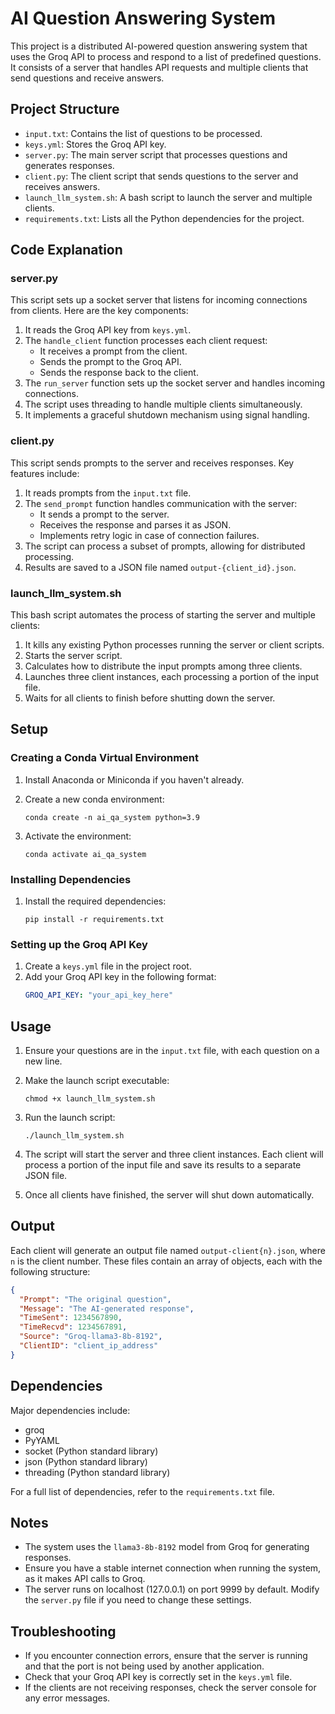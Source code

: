 # AI Question Answering System

This project is a distributed AI-powered question answering system that uses the Groq API to process and respond to a list of predefined questions. It consists of a server that handles API requests and multiple clients that send questions and receive answers.

## Project Structure

- `input.txt`: Contains the list of questions to be processed.
- `keys.yml`: Stores the Groq API key.
- `server.py`: The main server script that processes questions and generates responses.
- `client.py`: The client script that sends questions to the server and receives answers.
- `launch_llm_system.sh`: A bash script to launch the server and multiple clients.
- `requirements.txt`: Lists all the Python dependencies for the project.

## Code Explanation

### server.py

This script sets up a socket server that listens for incoming connections from clients. Here are the key components:

1. It reads the Groq API key from `keys.yml`.
2. The `handle_client` function processes each client request:
   - It receives a prompt from the client.
   - Sends the prompt to the Groq API.
   - Sends the response back to the client.
3. The `run_server` function sets up the socket server and handles incoming connections.
4. The script uses threading to handle multiple clients simultaneously.
5. It implements a graceful shutdown mechanism using signal handling.

### client.py

This script sends prompts to the server and receives responses. Key features include:

1. It reads prompts from the `input.txt` file.
2. The `send_prompt` function handles communication with the server:
   - It sends a prompt to the server.
   - Receives the response and parses it as JSON.
   - Implements retry logic in case of connection failures.
3. The script can process a subset of prompts, allowing for distributed processing.
4. Results are saved to a JSON file named `output-{client_id}.json`.

### launch_llm_system.sh

This bash script automates the process of starting the server and multiple clients:

1. It kills any existing Python processes running the server or client scripts.
2. Starts the server script.
3. Calculates how to distribute the input prompts among three clients.
4. Launches three client instances, each processing a portion of the input file.
5. Waits for all clients to finish before shutting down the server.

## Setup

### Creating a Conda Virtual Environment

1. Install Anaconda or Miniconda if you haven't already.

2. Create a new conda environment:
   ```
   conda create -n ai_qa_system python=3.9
   ```

3. Activate the environment:
   ```
   conda activate ai_qa_system
   ```

### Installing Dependencies

1. Install the required dependencies:
   ```
   pip install -r requirements.txt
   ```

### Setting up the Groq API Key

1. Create a `keys.yml` file in the project root.
2. Add your Groq API key in the following format:
   ```yaml
   GROQ_API_KEY: "your_api_key_here"
   ```

## Usage

1. Ensure your questions are in the `input.txt` file, with each question on a new line.

2. Make the launch script executable:
   ```
   chmod +x launch_llm_system.sh
   ```

3. Run the launch script:
   ```
   ./launch_llm_system.sh
   ```

4. The script will start the server and three client instances. Each client will process a portion of the input file and save its results to a separate JSON file.

5. Once all clients have finished, the server will shut down automatically.

## Output

Each client will generate an output file named `output-client{n}.json`, where `n` is the client number. These files contain an array of objects, each with the following structure:

```json
{
  "Prompt": "The original question",
  "Message": "The AI-generated response",
  "TimeSent": 1234567890,
  "TimeRecvd": 1234567891,
  "Source": "Groq-llama3-8b-8192",
  "ClientID": "client_ip_address"
}
```

## Dependencies

Major dependencies include:
- groq
- PyYAML
- socket (Python standard library)
- json (Python standard library)
- threading (Python standard library)

For a full list of dependencies, refer to the `requirements.txt` file.

## Notes

- The system uses the `llama3-8b-8192` model from Groq for generating responses.
- Ensure you have a stable internet connection when running the system, as it makes API calls to Groq.
- The server runs on localhost (127.0.0.1) on port 9999 by default. Modify the `server.py` file if you need to change these settings.

## Troubleshooting

- If you encounter connection errors, ensure that the server is running and that the port is not being used by another application.
- Check that your Groq API key is correctly set in the `keys.yml` file.
- If the clients are not receiving responses, check the server console for any error messages.
